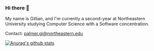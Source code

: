 ### Hi there 👋
My name is Gillian, and I'm currently a second-year at Northeastern University studying Computer Science with a Software concentration.

Contact: palmer.gi@northeastern.edu

[![Anurag's github stats](https://github-readme-stats.vercel.app/api?username=gpalmer27)](https://github.com/anuraghazra/github-readme-stats)

<!--
**gpalmer27/gpalmer27** is a ✨ _special_ ✨ repository because its `README.md` (this file) appears on your GitHub profile.

Here are some ideas to get you started:

- 🔭 I’m currently working on ...
- 🌱 I’m currently learning ...
- 👯 I’m looking to collaborate on ...
- 🤔 I’m looking for help with ...
- 💬 Ask me about ...
- 📫 How to reach me: palmer.gi@northeastern.edu
- 😄 Pronouns: she/her
- ⚡ Fun fact: ...
-->
